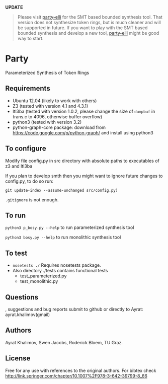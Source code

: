 __UPDATE__
> Please visit [party-elli](https://github.com/5nizza/party-elli) for the SMT based bounded synthesis tool.
> That version does not synthesize token rings, but is much cleaner and will be supported in future.
> If you want to play with the SMT based bounded synthesis and develop a new tool, [party-elli](https://github.com/5nizza/party-elli) might be good way to start.

# Party #

Parameterized Synthesis of Token Rings

## Requirements ##
- Ubuntu 12.04 (likely to work with others)
- Z3 (tested with version 4.1 and 4.3.1)
- ltl3ba (tested with version 1.0.2, please change the size of `dumpbuf` in trans.c to 4096, otherwise buffer overflow)
- python3 (tested with version 3.2)
- python-graph-core package: 
  download from 
  https://code.google.com/p/python-graph/ 
  and install using python3

## To configure ##
Modify file config.py in src directory 
with absolute paths to executables of z3 and ltl3ba

If you plan to develop smth then you might want to ignore future changes to config.py, to do so run:
	
	git update-index --assume-unchanged src/config.py)

`.gitignore` is not enough.

## To run ##
`python3 p_bosy.py --help` to run parameterized synthesis tool

`python3 bosy.py --help` to run monolithic synthesis tool

## To test ##
- `nosetests ./`
Requires nosetests package.
- Also directory ./tests contains functional tests
  - test_parameterized.py
  - test_monolithic.py

## Questions ##
, suggestions and bug reports submit to github or directly to Ayrat: ayrat.khalimov(gmail)

## Authors ##
Ayrat Khalimov, Swen Jacobs, Roderick Bloem, TU Graz.

## License ## 
Free for any use with references to the original authors. For bibtex check http://link.springer.com/chapter/10.1007%2F978-3-642-39799-8_66
